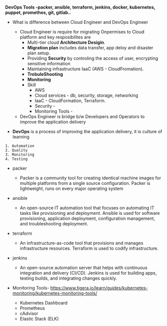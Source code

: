 **DevOps Tools -packer, ansible, terraform, jenkins, docker, kubernetes, puppet, promethes, git, gitlab..**
- What is difference between Cloud Engineer and DevOps Engineer
    - Cloud Engineer is require for migrating Onpermises to Cloud platform and key resposibilites are
        - Multi-tier cloud **Architecture Desigin**.
        - **Migration plan** includes data transfer, app deloy and disaster plan setup. 
        - Providing **Security** by controling the access of user, encrypting sensitive information
        - Maintaining infrastructure IaaC (AWS - CloudFromation).
        - **TrobuleShooting**
        - **Monitoring**
        - Skill
            - AWS
            - Cloud services - db, security, storage, networking
            - IaaC - CloudFormation, Terraform.
            - Security - 
            - Monitoring Tools -
    - DevOps Engineer is bridge b/w Developers and Operators to improve the application delivery
   
- **DevOps** is a process of improving the application delivery, it is culture of learning 
```
1. Automation
2. Quality
3. Monitoring
4. Testing
```


- packer
    - Packer is a community tool for creating identical machine images for multiple platforms from a single source configuration. Packer is lightweight, runs on every major operating system

- ansible
    - An open-source IT automation tool that focuses on automating IT tasks like provisioning and deployment. Ansible is used for software provisioning, application deployment, configuration management, and troubleshooting deployment.

- terraform
    - An infrastructure-as-code tool that provisions and manages infrastructure resources. Terraform is used to codify infrastructure.

- jenkins
    - An open-source automation server that helps with continuous integration and delivery (CI/CD). Jenkins is used for building apps, testing builds, and integrating changes quickly.

- Monitoring Tools- https://www.tigera.io/learn/guides/kubernetes-monitoring/kubernetes-monitoring-tools/
    - Kubernetes Dashboard
    - Prometheus
    - cAdvisor
    - Elastic Stack (ELK)